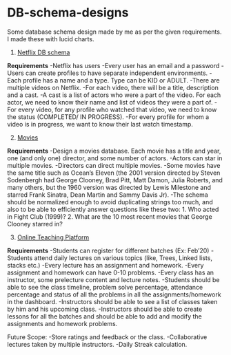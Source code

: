 # DB-schema-designs
Some database schema design made by me as per the given requirements. I made these with lucid charts. 

1) [Netflix DB schema](https://raw.githubusercontent.com/rohhan36/DB-schema-designs/07a5e816c0184948f6f24139a14e2d16f256be66/Netflix.svg)

**Requirements**
  -Netflix has users
  -Every user has an email and a password
  -Users can create profiles to have separate independent environments.
  -Each profile has a name and a type. Type can be KID or ADULT.
  -There are multiple videos on Netflix.
  -For each video, there will be a title, description and a cast.
  -A cast is a list of actors who were a part of the video. For each actor, we need to know their name and list of videos they were a part of.
  -For every video, for any profile who watched that video, we need to know the status (COMPLETED/ IN PROGRESS).
  -For every profile for whom a video is in progress, we want to know their last watch timestamp.
  
2) [Movies](https://raw.githubusercontent.com/rohhan36/DB-schema-designs/07a5e816c0184948f6f24139a14e2d16f256be66/movies_schema_design.svg)

**Requirements**
  -Design a movies database. Each movie has a title and year, one (and only one) director, and some number of actors.
  -Actors can star in multiple movies.
  -Directors can direct multiple movies.
  -Some movies have the same title such as Ocean’s Eleven (the 2001 version directed by Steven Sodenbergh had George Clooney, Brad Pitt, Matt Damon, Julia Roberts, and many others,
    but the 1960 version was directed by Lewis Milestone and starred Frank Sinatra, Dean Martin and Sammy Davis Jr).
  -The schema should be normalized enough to avoid duplicating strings too much, and also to be able to efficiently answer questions like these two:
    1. Who acted in Fight Club (1999)?
    2. What are the 10 most recent movies that George Clooney starred in?
    
3) [Online Teaching Platform](https://raw.githubusercontent.com/rohhan36/DB-schema-designs/07a5e816c0184948f6f24139a14e2d16f256be66/online_learning_platform.svg)

**Requirements**
  -Students can register for different batches (Ex: Feb’20)
  -Students attend daily lectures on various topics (like, Trees, Linked lists, stacks etc.)
  -Every lecture has an assignment and homework.
  -Every assignment and homework can have 0-10 problems.
  -Every class has an instructor, some prelecture content and lecture notes.
  -Students should be able to see the class timeline, problem solve percentage, attendance percentage and status of all the problems in all the assignments/homework in the dashboard.
  -Instructors should be able to see a list of classes taken by him and his upcoming class.
  -Instructors should be able to create lessons for all the batches and should be able to add and modify the assignments and homework problems.

Future Scope:
  -Store ratings and feedback or the class.
  -Collaborative lectures taken by multiple instructors.
  -Daily Streak calculation.    
  
